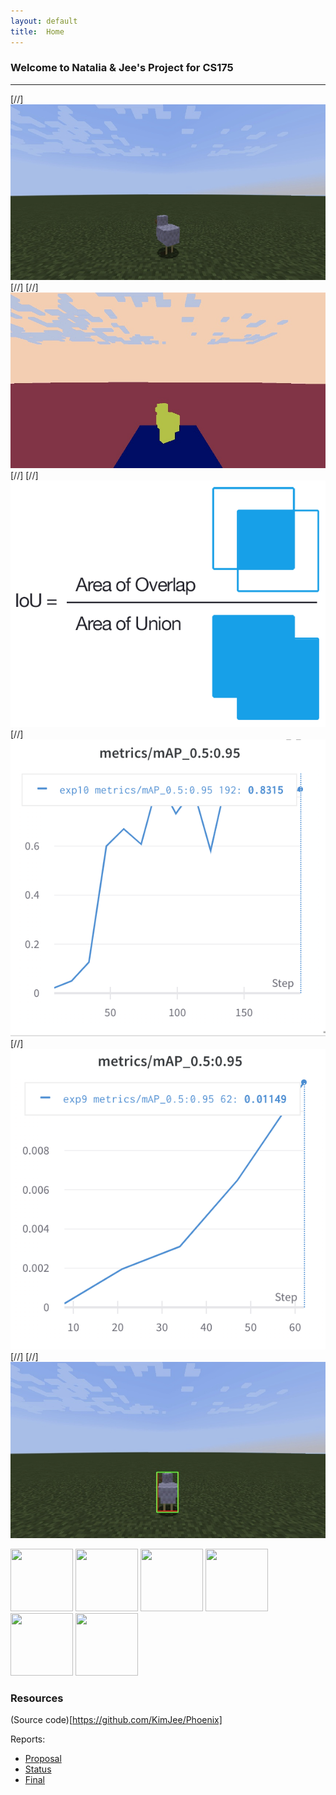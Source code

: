 ```yaml
---
layout: default
title:  Home
---
```


### Welcome to Natalia & Jee's Project for CS175
---

[//] ![MC Chicken](img/image2.png "Diagram for Proposal")
[//] 
[//] ![Colormap Chicken](img/image3.png "Diagram for Proposal")
[//] 
[//] ![Proposal Diagram](img/image1.png "Diagram for Proposal")
[//] ![Proposal Diagram](img/image4.png "Diagram for Proposal")
[//] ![Proposal Diagram](img/image5.png "Diagram for Proposal")
[//] 
[//] ![Final Bounding Box](img/image6.png "Diagram for Proposal")

<img src="/img/image2.png" width="100" height="100">
<img src="/img/image3.png" width="100" height="100">

<img src="/img/image1.png" width="100" height="100">
<img src="/img/image4.png" width="100" height="100">
<img src="/img/image5.png" width="100" height="100">

<img src="/img/image6.png" width="100" height="100">

### Resources
(Source code)[https://github.com/KimJee/Phoenix]

Reports:

- [Proposal](proposal.html)
- [Status](status.html)
- [Final](final.html)


